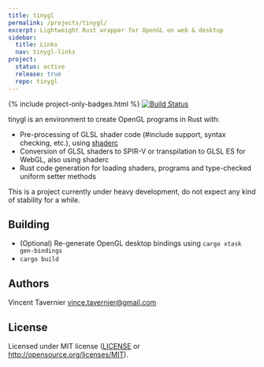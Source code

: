 ```yaml
---
title: tinygl
permalink: /projects/tinygl/
excerpt: Lightweight Rust wrapper for OpenGL on web & desktop
sidebar:
  title: Links
  nav: tinygl-links
project:
  status: active
  release: true
  repo: tinygl
---
```


{% include project-only-badges.html %} [![Build Status](https://travis-ci.com/vtavernier/tinygl.svg?branch=master)](https://travis-ci.com/vtavernier/tinygl)

tinygl is an environment to create OpenGL programs in Rust with:

* Pre-processing of GLSL shader code (#include support, syntax checking, etc.), using [shaderc](https://github.com/google/shaderc-rs/)
* Conversion of GLSL shaders to SPIR-V or transpilation to GLSL ES for WebGL, also using shaderc
* Rust code generation for loading shaders, programs and type-checked uniform setter methods

This is a project currently under heavy development, do not expect any kind of stability for a while.

## Building

* (Optional) Re-generate OpenGL desktop bindings using `cargo xtask gen-bindings`
* `cargo build`

## Authors

Vincent Tavernier <vince.tavernier@gmail.com>

## License

Licensed under MIT license ([LICENSE](LICENSE) or http://opensource.org/licenses/MIT).
